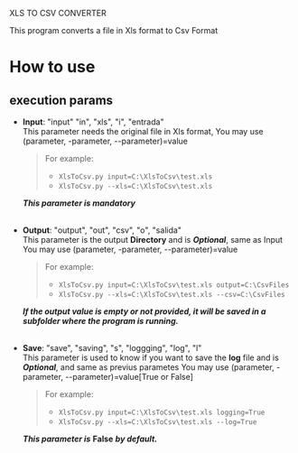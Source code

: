 XLS TO CSV CONVERTER

This program converts a file in Xls format to Csv Format

# How to use
## execution params

 - **Input**: "input" "in", "xls", "i", "entrada"<br/>
   This parameter needs the original file in Xls format, You may use     	(parameter, -parameter, --parameter)=value
	 > For example:
	 > - `XlsToCsv.py input=C:\XlsToCsv\test.xls`
	 > - `XlsToCsv.py --xls=C:\XlsToCsv\test.xls`
		 
	***This parameter is mandatory***<br/><br/>

- **Output**: "output", "out", "csv", "o", "salida"<br/>
  This parameter is the output **Directory** and is ***Optional***, same as Input You may use (parameter, -parameter, --parameter)=value

	> For example:
	>   - `XlsToCsv.py input=C:\XlsToCsv\test.xls output=C:\CsvFiles`
	>	 - `XlsToCsv.py --xls=C:\XlsToCsv\test.xls --csv=C:\CsvFiles`
	
	***If the output value is empty or not provided, it will be saved in a subfolder where the program is running.***<br/><br/>

- **Save**: "save", "saving", "s", "loggging", "log", "l"<br/>
	This parameter is used to know if you want to save the **log** file and is ***Optional***, and same as previus parametes You may use (parameter, -parameter, --parameter)=value[True or False]
	
	> For example:
	>   - `XlsToCsv.py input=C:\XlsToCsv\test.xls logging=True`
	>	 - `XlsToCsv.py --xls=C:\XlsToCsv\test.xls --log=True`
	
	***This parameter is*** **False** ***by default.***<br/><br/>
